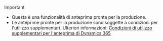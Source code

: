 > [!IMPORTANT]
> - Questa è una funzionalità di anteprima pronta per la produzione.
> - Le anteprime pronte per la produzione sono soggette a condizioni per l'utilizzo supplementari. Ulteriori informazioni: [Condizioni di utilizzo supplementari per l'anteprima di Dynamics 365](https://go.microsoft.com/fwlink/?linkid=2105274)
